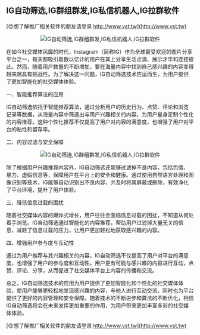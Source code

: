 ## **IG自动筛选,IG群组群发,IG私信机器人,IG拉群软件**

[😍想了解推广相关软件的朋友请登录 http://www.vst.tw](http://www.vst.tw)

 <center><img src="https://vst.tw/MP4/tuiguang/png/6.png" alt="IG自动筛选,IG群组群发,IG私信机器人,IG拉群软件"></center>

在如今社交媒体风靡的时代，Instagram（简称IG）作为全球最受欢迎的图片分享平台之一，每天都吸引着数以亿计的用户在其上分享生活点滴、展示才华和连接彼此。然而，随着用户数量的不断增加，要在海量内容中找到自己感兴趣的内容变得越来越具有挑战性。为了解决这一问题，IG自动筛选技术应运而生，为用户提供了更加智能化的社交媒体体验。

一、智能推荐算法的应用

IG自动筛选依托于智能推荐算法，通过分析用户的历史行为、点赞、评论和浏览记录等数据，从海量内容中筛选出与用户兴趣相关的内容，为用户量身定制个性化的内容推荐。这种个性化推荐不仅提高了用户对内容的满意度，也增强了用户对平台的粘性和留存率。

二、内容过滤与安全保障

 <center><img src="https://vst.tw/MP4/tuiguang/png/0.png" alt="IG自动筛选,IG群组群发,IG私信机器人,IG拉群软件"></center>

除了根据用户兴趣推荐内容外，IG自动筛选还能够过滤掉不良内容，包括色情、暴力、虚假信息等，保障用户在平台上的安全和健康。通过使用自然语言处理和图像识别等技术，IG能够自动识别出不良内容，并及时将其屏蔽或删除，有效净化了平台环境，提升了用户体验。

三、降低信息过载的困扰

随着社交媒体内容的爆炸式增长，用户往往会面临信息过载的困扰，不知道从何处着手浏览。IG自动筛选通过智能化的内容推荐，帮助用户过滤掉大量无关的信息，减轻了信息过载的压力，让用户更加轻松地获取感兴趣的内容。

四、增强用户参与度与互动性

通过为用户推荐与其兴趣相关的内容，IG自动筛选不仅提高了用户对平台的满意度，也增强了用户的参与度和互动性。用户更有可能与感兴趣的内容进行互动，点赞、评论、分享，从而促进了社交媒体平台上内容的传播和交流。

总之，IG自动筛选技术的应用为用户提供了更加智能化和个性化的社交媒体体验，使用户能够更轻松地发现感兴趣的内容，与他人进行互动交流，同时也为平台提供了更好的内容管理和安全保障。随着技术的不断进步和算法的不断优化，相信IG自动筛选将会在未来发挥更加重要的作用，为用户带来更加丰富多彩的社交媒体体验。

[😍想了解推广相关软件的朋友请登录 http://www.vst.tw](http://www.vst.tw)



